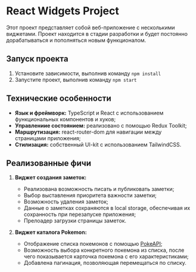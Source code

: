 # React Widgets Project

Этот проект представляет собой веб-приложение с несколькими виджетами. Проект находится в стадии разработки и будет постоянно дорабатываться и пополняться новым функционалом.

## Запуск проекта

1. Установите зависимости, выполнив команду `npm install`
2. Запустите проект, выполнив команду `npm start`

## Технические особенности

-   **Язык и фреймворк:** TypeScript и React с использованием функциональных компонентов и хуков;
-   **Управлениие состоянием:** реализовано с помощью Redux Toolkit;
-   **Маршрутизация:** react-router-dom для навигации между страницами приложения;
-   **Стилизация:** собственный UI-kit с использованием TailwindCSS.

## Реализованные фичи

1. **Виджет создания заметок:**

    - Реализована возможность писать и публиковать заметки;
    - Выбор выставления приоритета важности заметки;
    - Возможность удаления заметок;
    - Данные о заметках сохраняются в local storage, обеспечивая их сохранность при перезапуске приложения;
    - Прелоадер загрузки страницы заметок.

2. **Виджет каталога Pokemon:**
    - Отображение списка покемонов с помощью [PokeAPI](https://pokeapi.co/);
    - Возможность выбора конкретного покемона из списка, после чего показывается карточка покемона с его характеристиками;
    - Добавлена пагинация, позволяющая перемещаться по списку.
